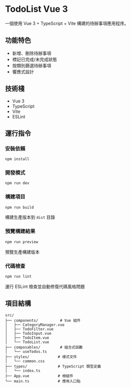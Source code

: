 # TodoList Vue 3

一個使用 Vue 3 + TypeScript + Vite 構建的待辦事項應用程序。

## 功能特色

- 新增、刪除待辦事項
- 標記已完成/未完成狀態
- 按類別篩選待辦事項
- 響應式設計

## 技術棧

- Vue 3
- TypeScript
- Vite
- ESLint

## 運行指令

### 安裝依賴
```bash
npm install
```

### 開發模式
```bash
npm run dev
```

### 構建項目
```bash
npm run build
```
構建生產版本到 `dist` 目錄

### 預覽構建結果
```bash
npm run preview
```
預覽生產構建版本

### 代碼檢查
```bash
npm run lint
```
運行 ESLint 檢查並自動修復代碼風格問題

## 項目結構

```
src/
├── components/          # Vue 組件
│   ├── CategoryManager.vue
│   ├── TodoFilter.vue
│   ├── TodoInput.vue
│   ├── TodoItem.vue
│   └── TodoList.vue
├── composables/         # 組合式函數
│   └── useTodos.ts
├── styles/             # 樣式文件
│   └── common.css
├── types/              # TypeScript 類型定義
│   └── index.ts
├── App.vue             # 根組件
└── main.ts             # 應用入口點
```
